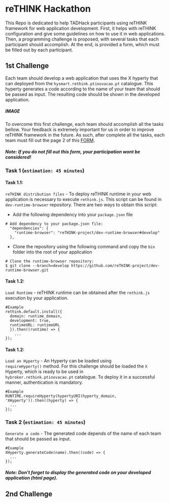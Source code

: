 # reTHINK Hackathon

This Repo is dedicated to help TADHack participants using reTHINK framework for web application development. First, it helps with reTHINK configuration and give some guidelines on how to use it in web applications. Then, a programming challenge is proposed, with several tasks that each participant should accomplish. At the end, is provided a form, which must be filled out by each participant.
 
## 1st Challenge

Each team should develop a web application that uses the X hyperty that can deployed from the `hysmart.rethink.ptinovacao.pt` catalogue. This hyperty generates a code according to the name of your team that should be passed as input. The resulting code should be shown in the developed application.   

##### IMAGE

To overcome this first challenge, each team should accomplish all the tasks bellow. 
Your feedback is extremely important for us in order to improve reTHINK framework in the future. As such, after complete all the tasks, each team must fill out the page 2 of this [FORM](https://docs.google.com/forms/d/e/1FAIpQLSeFt56Ura0zkTqg_VX9od_jBZtE3-2mt_urTFvxsoRuQ3uJRw/viewform). 

##### Note: If you do not fill out this form, your participation wont be considered! 

### Task 1 (`estimation: 45 minutes`)

#### Task 1.1:

`reTHINK distribution files` - To deploy reTHINK runtime in your web application is necessary to execute `rethink.js`. This script can be found in `dev-runtime-browser` repository. There are two ways to obtain this script:

* Add the following dependency into your `package.json` file

```shell
# Add dependency to your package.json file:
  "dependencies": {
    "runtime-browser": "reTHINK-project/dev-runtime-browser#develop"
  },
```

* Clone the repository using the following command and copy the `bin` folder into the root of your application 

```shell
# Clone the runtime-browser repository:
$ git clone --branch=develop https://github.com/reTHINK-project/dev-runtime-browser.git
```

#### Task 1.2:

`Load Runtime` - reTHINK runtime can be obtained after the `rethink.js` execution by your application.

```shell
#Example
rethink.default.install({ 
  domain: runtime_domain,
  development: true,
  runtimeURL: runtimeURL
  }).then((runtime) => {
    ... 
});
```

#### Task 1.2:

`Load an Hyperty` - An Hyperty can be loaded using `requireHyperty()` method. For this challenge should be loaded the `X` Hyperty, which is ready to be used in `hybroker.rethink.ptinovacao.pt` catalogue. To deploy it in a successful manner, authentication is mandatory.

```shell
#Example
RUNTIME.requireHyperty(hypertyURI(hyperty_domain, 'XHyperty')).then((hyperty) => {
  ...
});
```

### Task 2 (`estimation: 45 minutes`)

`Generate a code` - The generated code depends of the name of each team that should be passed as input.

```shell
#Example
XHyperty.generateCode(name).then((code) => {
  ...
});
```

##### Note: Don't forget to display the generated code on your developed application (html page).


## 2nd Challenge


